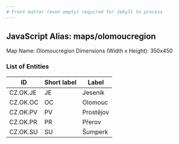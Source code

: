 ```yaml
---
# Front matter (even empty) required for Jekyll to process
---
```


## JavaScript Alias: maps/olomoucregion

Map Name: Olomoucregion
Dimensions (Width x Height): 350x450





### List of Entities

ID | Short label | Label
---|---|---|
CZ.OK.JE|JE|Jeseník
CZ.OK.OC|OC|Olomouc
CZ.OK.PV|PV|Prostějov
CZ.OK.PR|PR|Přerov
CZ.OK.SU|SU|Šumperk

